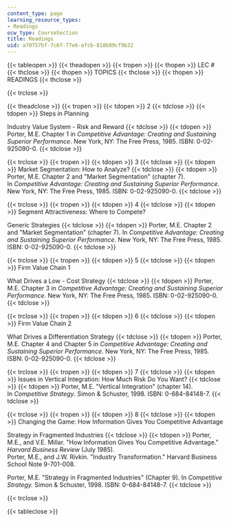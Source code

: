 ```yaml
---
content_type: page
learning_resource_types:
- Readings
ocw_type: CourseSection
title: Readings
uid: a70757bf-7c6f-77e6-efcb-818b89cf9b32
---
```


{{< tableopen >}}
{{< theadopen >}}
{{< tropen >}}
{{< thopen >}}
LEC #
{{< thclose >}}
{{< thopen >}}
TOPICS
{{< thclose >}}
{{< thopen >}}
READINGS
{{< thclose >}}

{{< trclose >}}

{{< theadclose >}}
{{< tropen >}}
{{< tdopen >}}
2
{{< tdclose >}}
{{< tdopen >}}
Steps in Planning  
  
Industry Value System - Risk and Reward
{{< tdclose >}}
{{< tdopen >}}
Porter, M.E. Chapter 1 in _Competitive Advantage: Creating and Sustaining Superior Performance_. New York, NY: The Free Press, 1985. ISBN: 0-02-925090-0.
{{< tdclose >}}

{{< trclose >}}
{{< tropen >}}
{{< tdopen >}}
3
{{< tdclose >}}
{{< tdopen >}}
Market Segmentation: How to Analyze?
{{< tdclose >}}
{{< tdopen >}}
Porter, M.E. Chapter 2 and "Market Segmentation" (chapter 7). In _Competitive Advantage: Creating and Sustaining Superior Performance_. New York, NY: The Free Press, 1985. ISBN: 0-02-925090-0.
{{< tdclose >}}

{{< trclose >}}
{{< tropen >}}
{{< tdopen >}}
4
{{< tdclose >}}
{{< tdopen >}}
Segment Attractiveness: Where to Compete?  
  
Generic Strategies
{{< tdclose >}}
{{< tdopen >}}
Porter, M.E. Chapter 2 and "Market Segmentation" (chapter 7). In _Competitive Advantage: Creating and Sustaining Superior Performance_. New York, NY: The Free Press, 1985. ISBN: 0-02-925090-0.
{{< tdclose >}}

{{< trclose >}}
{{< tropen >}}
{{< tdopen >}}
5
{{< tdclose >}}
{{< tdopen >}}
Firm Value Chain 1  
  
What Drives a Low - Cost Strategy
{{< tdclose >}}
{{< tdopen >}}
Porter, M.E. Chapter 3 in _Competitive Advantage: Creating and Sustaining Superior Performance_. New York, NY: The Free Press, 1985. ISBN: 0-02-925090-0.
{{< tdclose >}}

{{< trclose >}}
{{< tropen >}}
{{< tdopen >}}
6
{{< tdclose >}}
{{< tdopen >}}
Firm Value Chain 2  
  
What Drives a Differentiation Strategy
{{< tdclose >}}
{{< tdopen >}}
Porter, M.E. Chapter 4 and Chapter 5 in _Competitive Advantage: Creating and Sustaining Superior Performance_. New York, NY: The Free Press, 1985. ISBN: 0-02-925090-0.
{{< tdclose >}}

{{< trclose >}}
{{< tropen >}}
{{< tdopen >}}
7
{{< tdclose >}}
{{< tdopen >}}
Issues in Vertical Integration: How Much Risk Do You Want?
{{< tdclose >}}
{{< tdopen >}}
Porter, M.E. "Vertical Integration" (chapter 14). In _Competitive Strategy_. Simon & Schuster, 1998. ISBN: 0-684-84148-7.
{{< tdclose >}}

{{< trclose >}}
{{< tropen >}}
{{< tdopen >}}
8
{{< tdclose >}}
{{< tdopen >}}
Changing the Game: How Information Gives You Competitive Advantage  
  
Strategy in Fragmented Industries
{{< tdclose >}}
{{< tdopen >}}
Porter, M.E., and V.E. Millar. "How Information Gives You Competitive Advantage." _Harvard Business Review_ (July 1985).    
Porter, M.E., and J.W. Rivkin. "Industry Transformation." Harvard Business School Note 9-701-008.   
  
Porter, M.E. "Strategy in Fragmented Industries" (Chapter 9). In _Competitive Strategy._ Simon & Schuster, 1998. ISBN: 0-684-84148-7.
{{< tdclose >}}

{{< trclose >}}

{{< tableclose >}}